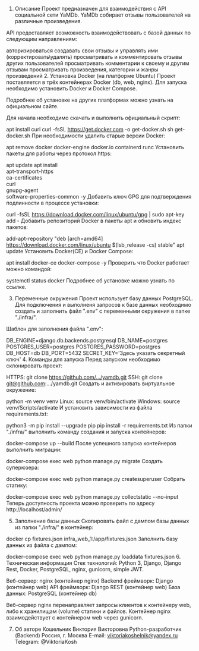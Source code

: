1. Описание
Проект предназначен для взаимодействия с API социальной сети YaMDb. YaMDb собирает отзывы пользователей на различные произведения.

API предоставляет возможность взаимодействовать с базой данных по следующим направлениям:

авторизироваться
создавать свои отзывы и управлять ими (корректировать\удалять)
просматривать и комментировать отзывы других пользователей
просматривать комментарии к своему и другим отзывам
просматривать произведения, категории и жанры произведений
2. Установка Docker (на платформе Ubuntu)
Проект поставляется в трёх контейнерах Docker (db, web, nginx). Для запуска необходимо установить Docker и Docker Compose.

Подробнее об установке на других платформах можно узнать на официальном сайте.

Для начала необходимо скачать и выполнить официальный скрипт:

apt install curl
curl -fsSL https://get.docker.com -o get-docker.sh
sh get-docker.sh
При необходимости удалить старые версии Docker:

apt remove docker docker-engine docker.io containerd runc 
Установить пакеты для работы через протокол https:

apt update
apt install \
  apt-transport-https \
  ca-certificates \
  curl \
  gnupg-agent \
  software-properties-common -y 
Добавить ключ GPG для подтверждения подлинности в процессе установки:

curl -fsSL https://download.docker.com/linux/ubuntu/gpg | sudo apt-key add -
Добавить репозиторий Docker в пакеты apt и обновить индекс пакетов:

add-apt-repository "deb [arch=amd64] https://download.docker.com/linux/ubuntu $(lsb_release -cs) stable" 
apt update
Установить Docker(CE) и Docker Compose:

apt install docker-ce docker-compose -y
Проверить что Docker работает можно командой:

systemctl status docker
Подробнее об установке можно узнать по ссылке.

3. Переменные окружения
Проект использует базу данных PostgreSQL.
Для подключения и выполненя запросов к базе данных необходимо создать и заполнить файл ".env" с переменными окружения в папке "./infra/".

Шаблон для заполнения файла ".env":

DB_ENGINE=django.db.backends.postgresql
DB_NAME=postgres
POSTGRES_USER=postgres
POSTGRES_PASSWORD=postgres
DB_HOST=db
DB_PORT=5432
SECRET_KEY='Здесь указать секретный ключ'
4. Команды для запуска
Перед запуском необходимо склонировать проект:

HTTPS: git clone https://github.com/.../yamdb.git
SSH: git clone git@github.com:.../yamdb.git
Cоздать и активировать виртуальное окружение:

python -m venv venv
Linux: source venv/bin/activate
Windows: source venv/Scripts/activate
И установить зависимости из файла requirements.txt:

python3 -m pip install --upgrade pip
pip install -r requirements.txt
Из папки "./infra/" выполнить команду создания и запуска контейнеров:

docker-compose up --build
После успешного запуска контейнеров выполнить миграции:

docker-compose exec web python manage.py migrate
Создать суперюзера:

docker-compose exec web python manage.py createsuperuser
Собрать статику:

docker-compose exec web python manage.py collectstatic --no-input 
Теперь доступность проекта можно проверить по адресу http://localhost/admin/

5. Заполнение базы данных
Скопировать файл с дампом базы данных из папки "./infra/" в контейнер:

docker cp fixtures.json infra_web_1:/app/fixtures.json
Заполнить базу данных из файла с дампом:

docker-compose exec web python manage.py loaddata fixtures.json
6. Техническая информация
Стек технологий: Python 3, Django, Django Rest, Docker, PostgreSQL, nginx, gunicorn, simple JWT.

Веб-сервер: nginx (контейнер nginx)
Backend фреймворк: Django (контейнер web)
API фреймворк: Django REST (контейнер web)
База данных: PostgreSQL (контейнер db)

Веб-сервер nginx перенаправляет запросы клиентов к контейнеру web, либо к хранилищам (volume) статики и файлов.
Контейнер nginx взаимодействует с контейнером web через gunicorn.

7. Об авторе
Кошельник Виктория Викторовна
Python-разработчик (Backend)
Россия, г. Москва
E-mail: viktoriakoshelnik@yandex.ru
Telegram: @ViktoriaKosh
